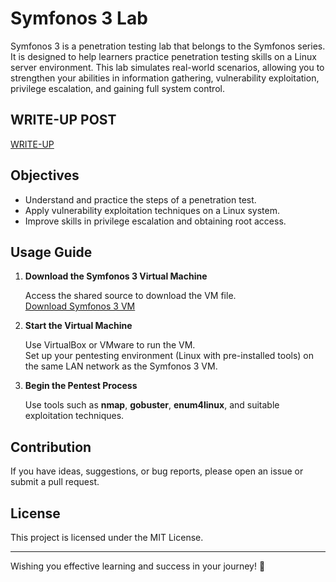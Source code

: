 # Symfonos 3 Lab

Symfonos 3 is a penetration testing lab that belongs to the Symfonos series. It is designed to help learners practice penetration testing skills on a Linux server environment. This lab simulates real-world scenarios, allowing you to strengthen your abilities in information gathering, vulnerability exploitation, privilege escalation, and gaining full system control.  

## WRITE-UP POST
 [WRITE-UP](https://github.com/whoamilittl3fish/WRITEUP_SYMFONOS03/blob/main/WRITEUP_Symfonos_03.md)

## Objectives

- Understand and practice the steps of a penetration test.  
- Apply vulnerability exploitation techniques on a Linux system.  
- Improve skills in privilege escalation and obtaining root access.  

## Usage Guide

1. **Download the Symfonos 3 Virtual Machine**  

   Access the shared source to download the VM file.  
   [Download Symfonos 3 VM](https://1drv.ms/u/c/7440D728936C9568/AWiVbJMo10AggHQ0GQAAAAA?e=C6HKb3)

2. **Start the Virtual Machine**  

   Use VirtualBox or VMware to run the VM.  
   Set up your pentesting environment (Linux with pre-installed tools) on the same LAN network as the Symfonos 3 VM.  

3. **Begin the Pentest Process**  

   Use tools such as **nmap**, **gobuster**, **enum4linux**, and suitable exploitation techniques.  

## Contribution

If you have ideas, suggestions, or bug reports, please open an issue or submit a pull request.  

## License

This project is licensed under the MIT License.  

---

Wishing you effective learning and success in your journey! 🚀
